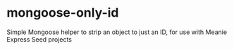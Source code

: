 # mongoose-only-id
Simple Mongoose helper to strip an object to just an ID, for use with Meanie Express Seed projects
